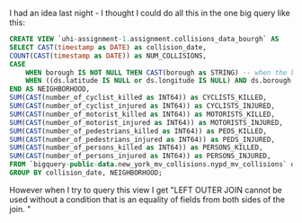 I had an idea last night - I thought I could do all this in the one big query like this:

```sql
CREATE VIEW `uhi-assignment-1.assignment.collisions_data_bourgh` AS
SELECT CAST(timestamp as DATE) as collision_date, 
COUNT(CAST(timestamp as DATE)) as NUM_COLLISIONS, 
CASE 
    WHEN borough IS NOT NULL THEN CAST(borough as STRING) -- when the bourgh is set
    WHEN ((ds.latitude IS NULL or ds.longitude IS NULL) AND ds.borough IS NULL) THEN (SELECT CAST(UPPER(borough)as STRING) AS NEIGH FROM `bigquery-public-data.new_york_taxi_trips.taxi_zone_geom` tz_loc WHERE (ST_DWithin(tz_loc.zone_geom, ST_GeogPoint(ds.longitude, ds.latitude),0))) -- when the borough is null and either lat or long is null
END AS NEIGHBORHOOD,
SUM(CAST(number_of_cyclist_killed as INT64)) as CYCLISTS_KILLED,
SUM(CAST(number_of_cyclist_injured as INT64)) as CYCLISTS_INJURED,
SUM(CAST(number_of_motorist_killed as INT64)) as MOTORISTS_KILLED,
SUM(CAST(number_of_motorist_injured as INT64)) as MOTORISTS_INJURED,
SUM(CAST(number_of_pedestrians_killed as INT64)) as PEDS_KILLED,
SUM(CAST(number_of_pedestrians_injured as INT64)) as PEDS_INJURED,
SUM(CAST(number_of_persons_killed as INT64)) as PERSONS_KILLED,
SUM(CAST(number_of_persons_injured as INT64)) as PERSONS_INJURED,
FROM `bigquery-public-data.new_york_mv_collisions.nypd_mv_collisions` ds
GROUP BY collision_date, NEIGHBORHOOD;
```

However when I try to query this view I get "LEFT OUTER JOIN cannot be used without a condition that is an equality of fields from both sides of the join. "
